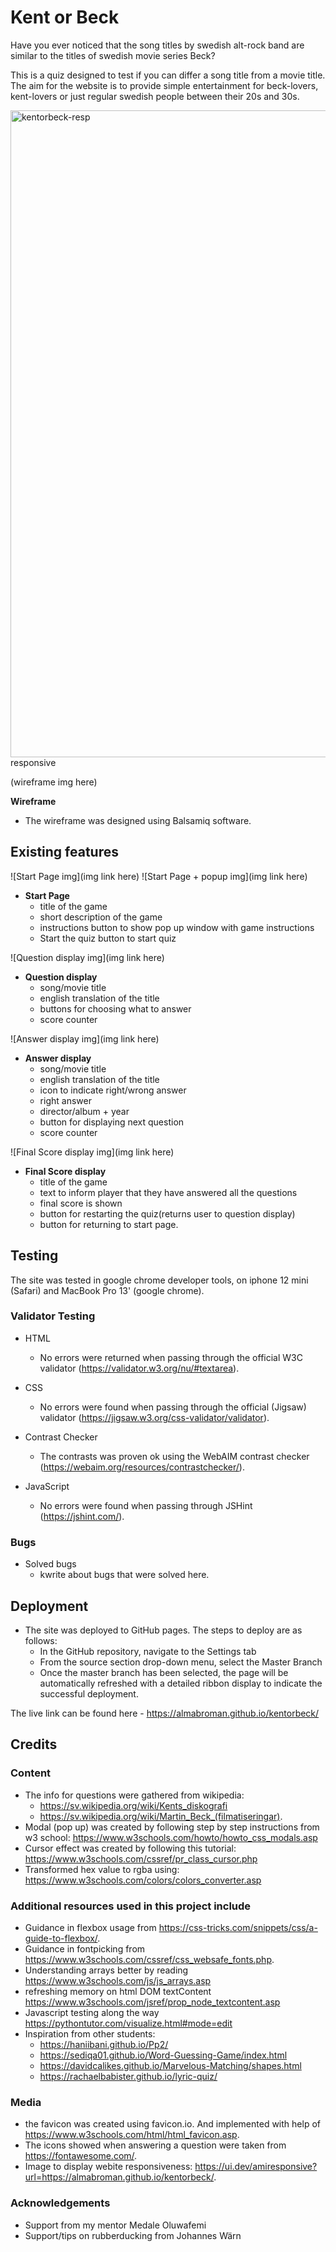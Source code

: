 # Kent or Beck
Have you ever noticed that the song titles by swedish alt-rock band are similar to the titles of swedish movie series Beck? 

This is a quiz designed to test if you can differ a song title from a movie title. The aim for the website is to provide simple entertainment for beck-lovers, kent-lovers or just regular swedish people between their 20s and 30s.

<img width="1035" alt="kentorbeck-resp" src="https://github.com/AlmaBroman/kentorbeck/assets/144612949/db02209c-88ad-49a0-9318-6304c5eaedde">
responsive 

(wireframe img here)

**Wireframe**
 - The wireframe was designed using Balsamiq software.

## Existing features

![Start Page img](img link here)
![Start Page + popup img](img link here)

- **Start Page**
  - title of the game
  - short description of the game
  - instructions button to show pop up window with game instructions
  - Start the quiz button to start quiz

![Question display img](img link here)

- **Question display**
  - song/movie title
  - english translation of the title
  - buttons for choosing what to answer
  - score counter

![Answer display img](img link here)

- **Answer display**
  - song/movie title
  - english translation of the title
  - icon to indicate right/wrong answer
  - right answer
  - director/album + year
  - button for displaying next question
  - score counter

![Final Score display img](img link here)

- **Final Score display**
  - title of the game
  - text to inform player that they have answered all the questions
  - final score is shown
  - button for restarting the quiz(returns user to question display)
  - button for returning to start page.

## Testing

The site was tested in google chrome developer tools, on iphone 12 mini (Safari) and MacBook Pro 13' (google chrome).

### Validator Testing

- HTML
  - No errors were returned when passing through the official W3C validator (<https://validator.w3.org/nu/#textarea>).

- CSS
  - No errors were found when passing through the official (Jigsaw) validator (<https://jigsaw.w3.org/css-validator/validator>).

- Contrast Checker
  - The contrasts was proven ok using the WebAIM contrast checker (<https://webaim.org/resources/contrastchecker/>).

- JavaScript
  - No errors were found when passing through JSHint (<https://jshint.com/>).

### Bugs

 - Solved bugs
   - kwrite about bugs that were solved here.

## Deployment

- The site was deployed to GitHub pages. The steps to deploy are as follows:
  - In the GitHub repository, navigate to the Settings tab
  - From the source section drop-down menu, select the Master Branch
  - Once the master branch has been selected, the page will be automatically refreshed with a detailed ribbon display to indicate the successful deployment.

The live link can be found here - <https://almabroman.github.io/kentorbeck/>

## Credits

### Content

- The info for questions were gathered from wikipedia: 
   - <https://sv.wikipedia.org/wiki/Kents_diskografi>
   -  <https://sv.wikipedia.org/wiki/Martin_Beck_(filmatiseringar)>.
- Modal (pop up) was created by following step by step instructions from w3 school: <https://www.w3schools.com/howto/howto_css_modals.asp>
- Cursor effect was created by following this tutorial: <https://www.w3schools.com/cssref/pr_class_cursor.php>
- Transformed hex value to rgba using: <https://www.w3schools.com/colors/colors_converter.asp>



### Additional resources used in this project include

- Guidance in flexbox usage from <https://css-tricks.com/snippets/css/a-guide-to-flexbox/>.
- Guidance in fontpicking from <https://www.w3schools.com/cssref/css_websafe_fonts.php>.
- Understanding arrays better by reading <https://www.w3schools.com/js/js_arrays.asp>
- refreshing memory on html DOM textContent <https://www.w3schools.com/jsref/prop_node_textcontent.asp>
- Javascript testing along the way <https://pythontutor.com/visualize.html#mode=edit>
- Inspiration from other students:
  - https://haniibani.github.io/Pp2/
  - https://sediqa01.github.io/Word-Guessing-Game/index.html
  - https://davidcalikes.github.io/Marvelous-Matching/shapes.html
  - https://rachaelbabister.github.io/lyric-quiz/

### Media

- the favicon was created using favicon.io. And implemented with help of <https://www.w3schools.com/html/html_favicon.asp>.
- The icons showed when answering a question were taken from <https://fontawesome.com/>.
- Image to display webite responsiveness: <https://ui.dev/amiresponsive?url=https://almabroman.github.io/kentorbeck/>.

### Acknowledgements

- Support from my mentor Medale Oluwafemi
- Support/tips on rubberducking from Johannes Wärn
